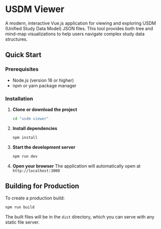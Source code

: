 # USDM Viewer

A modern, interactive Vue.js application for viewing and exploring USDM (Unified Study Data Model) JSON files. This tool provides both tree and mind-map visualizations to help users navigate complex study data structures.

## Quick Start

### Prerequisites

- Node.js (version 16 or higher)
- npm or yarn package manager

### Installation

1. **Clone or download the project**
   ```bash
   cd "usdm viewer"
   ```

2. **Install dependencies**
   ```bash
   npm install
   ```

3. **Start the development server**
   ```bash
   npm run dev
   ```

4. **Open your browser**
   The application will automatically open at `http://localhost:3000`

## Building for Production

To create a production build:

```bash
npm run build
```

The built files will be in the `dist` directory, which you can serve with any static file server.
